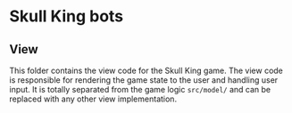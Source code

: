 # Skull King bots

## View

This folder contains the view code for the Skull King game. The view code is responsible for rendering the game state to the user and handling user input.
It is totally separated from the game logic `src/model/` and can be replaced with any other view implementation.